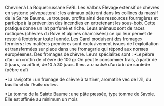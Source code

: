Chevrier à La Roquebrussane
EARL Les Vallons
Élevage extensif de chèvres en système sylvopastoral : les animaux pâturent dans les collines du massif de la Sainte Baume. Le troupeau profite ainsi des ressources fourragères et participe à la prévention des incendies en entretenant les sous-bois. Cette pratique donne un lait parfumé et riche.
Leurs animaux sont de races rustiques (chèvres du Rove et alpines chamoisées) ce qui leur permet de rester à l’extérieur toute l’année. Les Carel produisent des fromages fermiers : les matières premières sont exclusivement issues de l’exploitation et transformées sur place dans une fromagerie qui répond aux normes européennes.
Des fromages de chèvre. Leurs spécialités sont :
•Le pèbre d’aï : un crottin de chèvre de 100 gr On peut le consommer frais, à partir de 5 jours, ou affiné, de 10 à 30 jours. Il est aromatisé d’un brin de sarriette (pèbre d’aï)

•La ravigotte : un fromage de chèvre à tartiner, aromatisé vec de l’ail, du basilic et de l’huile d’olive.

•La tomme de la Sainte Baume : une pâte pressée, type tomme de Savoie. Elle est affinée au minimum un mois
